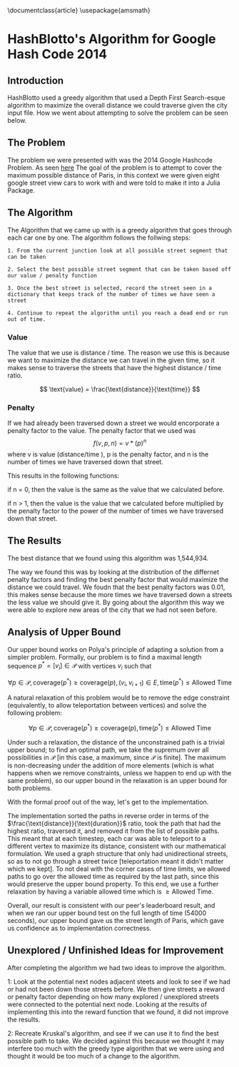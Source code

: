 \documentclass{article}
\usepackage{amsmath}

# HashBlotto's Algorithm for Google Hash Code 2014

## Introduction

HashBlotto used a greedy algorithm that used a Depth First Search-esque algorithm to maximize the overall distance we could traverse given the city input file. How we went about attempting to solve the problem can be seen below.

## The Problem

The problem we were presented with was the 2014 Google Hashcode Problem. As seen [here](https://storage.googleapis.com/coding-competitions.appspot.com/HC/2014/hashcode2014_final_task.pdf) The goal of the problem is to attempt to cover the maximum possible distance of Paris, in this context we were given eight google street view cars to work with and were told to make it into a Julia Package.

## The Algorithm

The Algorithm that we came up with is a greedy algorithm that goes through each car one by one. The algorithm follows the follwing steps:

    1. From the current junction look at all possible street segment that can be taken 

    2. Select the best possible street segment that can be taken based off our value / penalty function 

    3. Once the best street is selected, record the street seen in a dictionary that keeps track of the number of times we have seen a street

    4. Continue to repeat the algorithm until you reach a dead end or run out of time. 

### Value 

The value that we use is distance / time. The reason we use this is because we want to maximize the distance we can travel in the given time, so it makes sense to traverse the streets that have the highest distance / time ratio.

$$ \text{value} = \frac{\text{distance}}{\text{time}} $$

### Penalty 

If we had already been traversed down a street we would encorporate a penalty factor to the value. The penalty factor that we used was $$f(v, p, n) = v * (p)^{n}$$ where v is value (distance/time ), p is the penalty factor, and n is the number of times we have traversed down that street. 

This results in the following functions:

if n = 0, then the value is the same as the value that we calculated before.

if n > 1, then the value is the value that we calculated before multiplied by the penalty factor to the power of the number of times we have traversed down that street.


## The Results

The best distance that we found using this algorithm was 1,544,934. 

The way we found this was by looking at the distribution of the differnet penalty factors and finding the best penalty factor that would maximize the distance we could travel. We foudn that the best penalty factors was 0.01, this makes sense because the more times we have traversed down a streets the less value we should give it. By going about the algorithm this way we were able to explore new areas of the city that we had not seen before.


## Analysis of Upper Bound

Our upper bound works on Polya's principle of adapting a solution from a simpler problem. Formally,
our problem is to find a maximal length sequence $p^{*} = [v_i] \in \mathcal{P}$ with vertices $v_i$ such that 

$$\forall p \in \mathcal{P}, \text{coverage}(p^{*}) \geq \text{coverage}(p), (v_i, v_{i+1}) \in E, \text{time}(p^{*}) \leq \text{Allowed Time}$$

A natural relaxation of this problem would be to remove the edge constraint (equivalently, to allow teleportation between vertices) and solve the following problem:

$$\forall p \in \mathcal{P}, \text{coverage}(p^{*}) \geq \text{coverage}(p), \text{time}(p^{*}) \leq \text{Allowed Time}$$

Under such a relaxation, the distance of the unconstrained path is a trivial upper bound; to find an optimal path, we take the supremum over all possibilities in $\mathcal{P}$ [in this case, a maximum, since $\mathcal{P}$ is finite]. The maximum is non-decreasing under the addition of more elements (which is what happens when we remove constraints, unless we happen to end up with the same problem), so our upper bound in the relaxation is an upper bound for both problems.

With the formal proof out of the way, let's get to the implementation. 

The implementation sorted the paths in reverse order in terms of the $\frac{\text{distance}}{\text{duration}}$ ratio,
took the path that had the highest ratio, traversed it, and removed it from the list of possible paths. This meant that at each 
timestep, each car was able to teleport to a different vertex to maximize its distance, consistent with our mathematical formulation. We used a graph structure that only had unidirectional streets, so as to not go through a street twice [teleportation meant it didn't matter which we kept]. To not deal with the corner cases of time limits, we allowed paths to go over the allowed time as required by the last path, since this would preserve the upper bound property. To this end, we use a further relaxation by having a variable allowed time which is $\geq \text{Allowed Time}$.

Overall, our result is consistent with our peer's leaderboard result, and when we ran our upper bound test on the full length of time (54000 seconds), our upper bound gave us the street length of Paris, which gave us confidence as to implementation correctness. 

## Unexplored / Unfinished Ideas for Improvement

After completing the algorithm we had two ideas to improve the algorithm.

1: Look at the potential next nodes adjacent steets and look to see if we had or had not been down those streets before. We then give streets a reward or penalty factor depending on how many explored / unexplored streets were connected to the potential next node. Looking at the results of implementing this into the reward function that we found, it did not improve the results.

2: Recreate Kruskal's algorithm, and see if we can use it to find the best possible path to take. We decided against this because we thought it may interfere too much with the greedy type algorithm that we were using and thought it would be too much of a change to the algorithm.